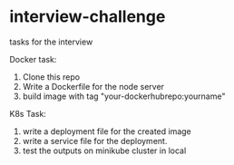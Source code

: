 # interview-challenge
tasks for the interview

Docker task:

1. Clone this repo
2. Write a Dockerfile for the node server
3. build image with tag "your-dockerhubrepo:yourname"


K8s Task:
1. write a deployment file for the created image
2. write a service file for the deployment.
3. test the outputs on minikube cluster in local
